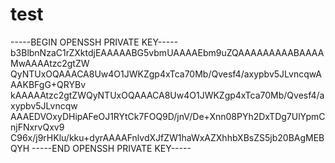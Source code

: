 # test

-----BEGIN OPENSSH PRIVATE KEY-----
b3BlbnNzaC1rZXktdjEAAAAABG5vbmUAAAAEbm9uZQAAAAAAAAABAAAAMwAAAAtzc2gtZW
QyNTUxOQAAACA8Uw4O1JWKZgp4xTca70Mb/Qvesf4/axypbv5JLvncqwAAAKBFgG+QRYBv
kAAAAAtzc2gtZWQyNTUxOQAAACA8Uw4O1JWKZgp4xTca70Mb/Qvesf4/axypbv5JLvncqw
AAAEDVOxyDHipAFeOJ1RYtCk7FOQ9D/jnV/De+Xnn08PYh2DxTDg7UlYpmCnjFNxrvQxv9
C96x/j9rHKlu/kku+dyrAAAAFnlvdXJfZW1haWxAZXhhbXBsZS5jb20BAgMEBQYH
-----END OPENSSH PRIVATE KEY-----
